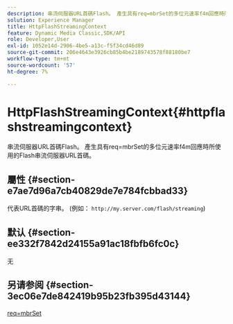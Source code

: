 ```yaml
---
description: 串流伺服器URL首碼Flash。 產生具有req=mbrSet的多位元速率f4m回應時所使用的Flash串流伺服器URL首碼。
solution: Experience Manager
title: HttpFlashStreamingContext
feature: Dynamic Media Classic,SDK/API
role: Developer,User
exl-id: 1052e14d-2906-4be5-a13c-f5f34cd46d89
source-git-commit: 206e4643e3926cb85b4be2189743578f88180be7
workflow-type: tm+mt
source-wordcount: '57'
ht-degree: 7%

---
```


# HttpFlashStreamingContext{#httpflashstreamingcontext}

串流伺服器URL首碼Flash。 產生具有req=mbrSet的多位元速率f4m回應時所使用的Flash串流伺服器URL首碼。

## 屬性 {#section-e7ae7d96a7cb40829de7e784fcbbad33}

代表URL首碼的字串。 (例如： `http://my.server.com/flash/streaming`)

## 默认 {#section-ee332f7842d24155a91ac18fbfb6fc0c}

无

## 另请参阅 {#section-3ec06e7de842419b95b23fb395d43144}

[req=mbrSet](../../../../../is-api/http-ref/image-serving-api-ref/c-http-protocol-reference/c-command-reference/r-req/r-mbrset.md#reference-603d75babde74508a878c27bd4cced73)
